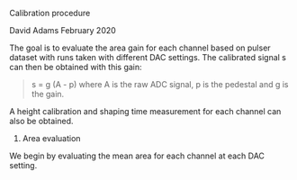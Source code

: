 Calibration procedure

David Adams
February 2020

The goal is to evaluate the area gain for each channel based on
pulser dataset with runs taken with different DAC settings.
The calibrated signal s can then be obtained with this gain:
> s = g (A - p)
where A is the raw ADC signal, p is the pedestal and g is the gain.

A height calibration and shaping time measurement for each channel can also be obtained.

1. Area evaluation

We begin by evaluating the mean area for each channel at each DAC setting.
